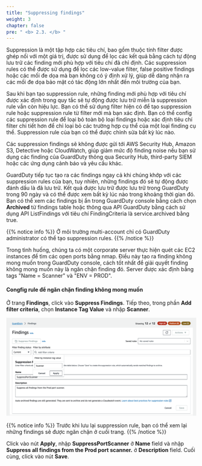 ```yaml
---
title: "Suppressing findings"
weight: 3
chapter: false
pre: " <b> 2.3. </b> "
---
```


Suppression là một tập hợp các tiêu chí, bao gồm thuộc tính filter được ghép nối với một giá trị, được sử dụng để lọc các kết quả bằng cách tự động lưu trữ các finding mới phù hợp với tiêu chí đã chỉ định. Các suppression rules có thể được sử dụng để lọc các low-value filter, false positive findings hoặc các mối đe dọa mà bạn không có ý định xử lý, giúp dễ dàng nhận ra các mối đe dọa bảo mật có tác động lớn nhất đến môi trường của bạn.

Sau khi bạn tạo suppression rule, những finding mới phù hợp với tiêu chí được xác định trong quy tắc sẽ tự động được lưu trữ miễn là suppression rule vẫn còn hiệu lực. Bạn có thể sử dụng filter hiện có để tạo suppression rule hoặc suppression rule từ filter mới mà bạn xác định. Bạn có thể config các suppression rule để loại bỏ toàn bộ loại findings hoặc xác định tiêu chí filter chi tiết hơn để chỉ loại bỏ các trường hợp cụ thể của một loại finding cụ thể. Suppression rule của bạn có thể được chỉnh sửa bất kỳ lúc nào.

Các suppression findings sẽ không được gửi tới AWS Security Hub, Amazon S3, Detective hoặc CloudWatch, giúp giảm mức độ finding noise nếu bạn sử dụng các finding của GuardDuty thông qua Security Hub, third-party SIEM hoặc các ứng dụng cảnh báo và yêu cầu khác.

GuardDuty tiếp tục tạo ra các findings ngay cả khi chúng khớp với các suppression rules của bạn, tuy nhiên, những findings đó sẽ tự động được đánh dấu là đã lưu trữ. Kết quả được lưu trữ được lưu trữ trong GuardDuty trong 90 ngày và có thể được xem bất kỳ lúc nào trong khoảng thời gian đó. Bạn có thể xem các findings bị ẩn trong GuardDuty console bằng cách chọn **Archived** từ findings table hoặc thông qua API GuardDuty bằng cách sử dụng API ListFindings với tiêu chí FindingCriteria là service.archived bằng true.

{{% notice info %}}
Ở môi trường multi-account chỉ có GuardDuty administrator có thể tạo suppression rules.
{{% /notice %}}

Trong tình huống, chúng ta có một corporate server thực hiện quét các EC2 instances để tìm các open ports bằng nmap. Điều này tạo ra finding không mong muốn trong GuardDuty console, cách tốt nhất để giải quyết finding không mong muốn này là ngăn chặn finding đó. Server được xác định bằng tags "Name = Scanner" và "ENV = PROD".

#### Congfig rule để ngăn chặn finding không mong muốn

Ở trang **Findings**, click vào **Suppress Findings**. Tiếp theo, trong phần **Add filter criteria**, chọn **Instance Tag Value** và nhập **Scanner**.

![Alt text](image.png)

{{% notice info %}}
Trước khi lưu lại suppression rule, bạn có thể xem lại những findings sẽ được ngăn chặn ở cuối trang.
{{% /notice %}}

Click vào nút **Apply**, nhập **SuppressPortScanner** ở **Name** field và nhập **Suppress all findings from the Prod port scanner.** ở **Description** field. Cuối cùng, click vào nút **Save**.









